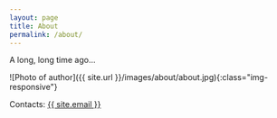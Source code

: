 ```yaml
---
layout: page
title: About
permalink: /about/
---
```


A long, long time ago...

![Photo of author]({{ site.url }}/images/about/about.jpg){:class="img-responsive"}

Contacts:  <a href="mailto:{{ site.email }}">{{ site.email }}


